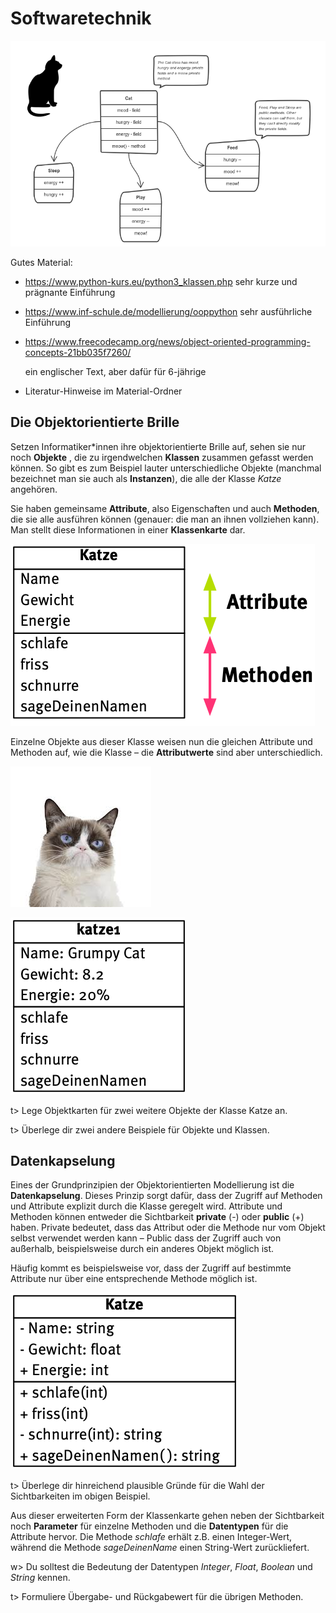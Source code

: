 # Softwaretechnik

![01_OOM](./img/01_OOM.png)



Gutes Material:

- https://www.python-kurs.eu/python3_klassen.php 
  sehr kurze und prägnante Einführung
  
- https://www.inf-schule.de/modellierung/ooppython
  sehr ausführliche Einführung
  
- https://www.freecodecamp.org/news/object-oriented-programming-concepts-21bb035f7260/

  ein englischer Text, aber dafür für 6-jährige

- Literatur-Hinweise im Material-Ordner



## Die Objektorientierte Brille

Setzen Informatiker\*innen ihre objektorientierte Brille auf, sehen sie nur noch **Objekte** , die zu irgendwelchen **Klassen** zusammen gefasst werden können. So gibt es zum Beispiel lauter unterschiedliche  Objekte (manchmal bezeichnet man sie auch als **Instanzen**), die alle der Klasse *Katze* angehören. 

Sie haben gemeinsame **Attribute**, also Eigenschaften und auch **Methoden**, die sie alle ausführen können (genauer: die man an ihnen vollziehen kann). Man stellt diese Informationen in einer **Klassenkarte** dar.

![Klassenkarte](img/Klassenkarte.png)

Einzelne Objekte aus dieser Klasse weisen nun die gleichen Attribute und Methoden auf, wie die Klasse – die **Attributwerte** sind aber unterschiedlich. 

![Grumpy](img/Grumpy.jpeg)

![katze1](img/katze1.png)



t> Lege Objektkarten für zwei weitere Objekte der Klasse Katze an.

t> Überlege dir zwei andere Beispiele für Objekte und Klassen.



## Datenkapselung

Eines der Grundprinzipien der Objektorientierten Modellierung ist die **Datenkapselung**. Dieses Prinzip sorgt dafür, dass der Zugriff auf Methoden und Attribute explizit durch die Klasse geregelt wird. Attribute und Methoden können entweder die Sichtbarkeit **private** (-) oder **public** (+) haben. Private bedeutet, dass das Attribut oder die Methode nur vom Objekt selbst verwendet werden kann – Public dass der Zugriff auch von außerhalb, beispielsweise durch ein anderes Objekt möglich ist.

Häufig kommt es beispielsweise vor, dass der Zugriff auf bestimmte Attribute nur über eine entsprechende Methode möglich ist. 

![katze_datenkapselung](img/katze_datenkapselung.png)

t> Überlege dir hinreichend plausible Gründe für die Wahl der Sichtbarkeiten im obigen Beispiel.

Aus dieser erweiterten Form der Klassenkarte gehen neben der Sichtbarkeit noch **Parameter** für einzelne Methoden und die **Datentypen** für die Attribute hervor. Die Methode *schlafe* erhält z.B. einen Integer-Wert, während die Methode *sageDeinenName* einen String-Wert zurückliefert. 

w> Du solltest die Bedeutung der Datentypen *Integer*, *Float*, *Boolean* und *String* kennen.

t> Formuliere Übergabe- und Rückgabewert für die übrigen Methoden.



